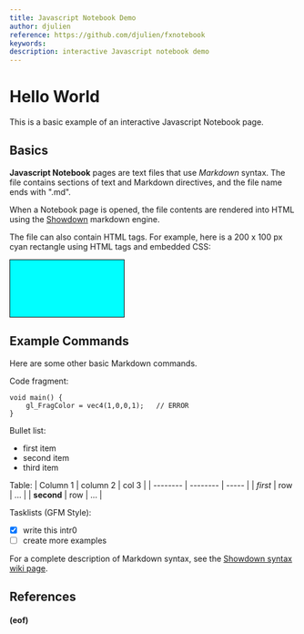 ```yaml
---
title: Javascript Notebook Demo
author: djulien
reference: https://github.com/djulien/fxnotebook
keywords: 
description: interactive Javascript notebook demo
---
```

# Hello World
This is a basic example of an interactive Javascript Notebook page.

## Basics
**Javascript Notebook** pages are text files that use *Markdown* syntax.  The file contains sections of text and Markdown directives, and the file name ends with ".md".

When a Notebook page is opened, the file contents are rendered into HTML using the [Showdown][] markdown engine.

The file can also contain HTML tags.  For example, here is a 200 x 100 px cyan rectangle using HTML tags and embedded CSS: 
<div style="width: 200px; height: 100px; background-color: #0ff; border: 1px solid black;"></div>

## Example Commands
Here are some other basic Markdown commands.

Code fragment:
```
void main() {
    gl_FragColor = vec4(1,0,0,1);	// ERROR
}
```

Bullet list:
* first item
* second item
* third item

Table:
| Column 1 | column 2 | col 3 |
| -------- | -------- | ----- |
| *first*  | row | ... |
| **second** | row | ... |

Tasklists (GFM Style):
- [x] write this intr0
- [ ] create more examples

For a complete description of Markdown syntax, see the [Showdown syntax wiki page](https://github.com/showdownjs/showdown/wiki/Showdown's-Markdown-syntax).

## References
[Showdown]: https://github.com/showdownjs/showdown

#### (eof)
